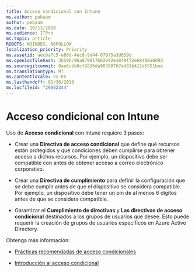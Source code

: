 ```yaml
---
title: Acceso condicional con Intune
ms.author: pebaum
author: pebaum
ms.date: 10/11/2018
ms.audience: ITPro
ms.topic: article
ROBOTS: NOINDEX, NOFOLLOW
localization_priority: Priority
ms.assetid: aecba7c5-e86d-4ec8-9d44-679f5a3d659d
ms.openlocfilehash: 3b50bc96a879017b62e42e1849f72e68408a0d9d
ms.sourcegitcommit: 0ae6cbb8cf2836da98300767ed81b411d6551bee
ms.translationtype: MT
ms.contentlocale: es-ES
ms.lasthandoff: 01/30/2019
ms.locfileid: "29662344"
---
```

# <a name="conditional-access-with-intune"></a>Acceso condicional con Intune

Uso de **Acceso condicional** con Intune requiere 3 pasos: 
  
- Crear una **Directiva de acceso condicional** que define qué recursos están protegidos y qué condiciones deben cumplirse para obtener acceso a dichos recursos. Por ejemplo, un dispositivo debe ser compatible con antes de obtener acceso a correo electrónico corporativo. 
    
- Crear una **Directiva de cumplimiento** para definir la configuración que se debe cumplir antes de que el dispositivo se considera compatible. Por ejemplo, un dispositivo debe tener un pin de al menos 6 dígitos antes de que se considera compatible. 
    
- Garantizar el **Cumplimiento de directivas** y **Las directivas de acceso condicional** destinados a los grupos de usuarios que desee. Esto puede requerir la creación de grupos de usuarios específicos en Azure Active Directory. 
    
Obtenga más información:
  
- [Prácticas recomendadas de acceso condicionales](https://docs.microsoft.com/azure/active-directory/conditional-access/best-practices)
    
- [Introducción al acceso condicional](https://docs.microsoft.com/azure/active-directory/active-directory-conditional-access-azure-portal-get-started)
    

